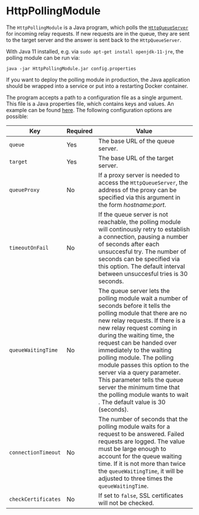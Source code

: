 # HttpPollingModule

The `HttpPollingModule` is a Java program, which polls the [`HttpQueueServer`](https://github.com/stefan-m-lenz/HttpQueueServer) for incoming relay requests.
If new requests are in the queue, they are sent to the target server and the answer is sent back to the `HttpQueueServer`.

With Java 11 installed, e.g. via `sudo apt-get install openjdk-11-jre`, the polling module can be run via:

```
java -jar HttpPollingModule.jar config.properties
```

If you want to deploy the polling module in production, the Java application should be wrapped into a service or put into a restarting Docker container.

The program accepts a path to a configuration file as a single argument.
This file is a Java properties file, which contains keys and values.
An example can be found [here](config.properties).
The following configuration options are possible:

|Key|Required|Value|
|-|-|-|
|`queue`|Yes|The base URL of the queue server.|
|`target`|Yes|The base URL of the target server.|
|`queueProxy`|No|If a proxy server is needed to access the `HttpQueueServer`, the address of the proxy can be specified via this argument in the form *hostname*:*port*.|
|`timeoutOnFail`|No|If the queue server is not reachable, the polling module will continously retry to establish a connection, pausing a number of seconds after each unsuccesful try. The number of seconds can be specified via this option. The default interval between unsuccesful tries is 30 seconds.|
|`queueWaitingTime`|No|The queue server lets the polling module wait a number of seconds before it tells the polling module that there are no new relay requests. If there is a new relay request coming in during the waiting time, the request can be handed over immediately to the waiting polling module. The polling module passes this option to the server via a query parameter. This parameter tells the queue server the minimum time that the polling module wants to wait . The default value is 30 (seconds).|
|`connectionTimeout`|No|The number of seconds that the polling module waits for a request to be answered. Failed requests are logged. The value must be large enough to account for the queue waiting time. If it is not more than twice the `queueWaitingTime`, it will be adjusted to three times the `queueWaitingTime`.|
|`checkCertificates`|No|If set to `false`, SSL certificates will not be checked.|

